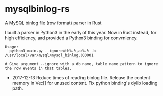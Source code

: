 # mysqlbinlog-rs
A MySQL binlog file (row format) parser in Rust

I built a parser in Python3 in the early of this year. Now in Rust instead, for high efficiency, and provided a Python3 binding for conveniency.

```
Usage:
  python3 main.py --ignore=th%.%,an%.% -b /usr/local/var/mysql/mysql_binlog.000001

# Give argument --ignore with a db name, table name pattern to ignore the row events in that tables.
```

- 2017-12-13 Reduce times of reading binlog file. Release the content memory in Vec[] for unused content. Fix python binding's dylib loading path.
